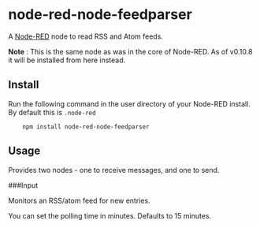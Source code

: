 node-red-node-feedparser
========================

A <a href="http://nodered.org" target="_new">Node-RED</a> node to read RSS and Atom feeds.

**Note** : This is the same node as was in the core of Node-RED.
As of v0.10.8 it will be installed from here instead.

Install
-------

Run the following command in the user directory of your Node-RED install.
By default this is `.node-red`

        npm install node-red-node-feedparser

Usage
-----

Provides two nodes - one to receive messages, and one to send.

###Input

Monitors an RSS/atom feed for new entries.

You can set the polling time in minutes. Defaults to 15 minutes.
